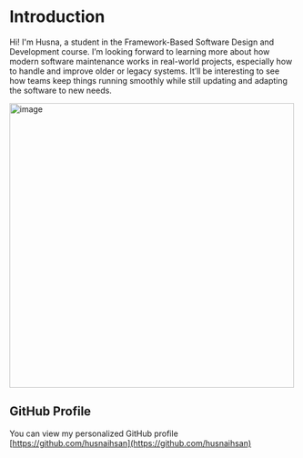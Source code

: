 # Introduction
Hi! I'm Husna, a student in the Framework-Based Software Design and Development course. 
I’m looking forward to learning more about how modern software maintenance works in real-world projects, especially how to handle and improve older or legacy systems. It’ll be interesting to see how teams keep things running smoothly while still updating and adapting the software to new needs.

<img width="500" height="500" alt="image" src="https://github.com/user-attachments/assets/9f61884c-f34c-4cc9-8383-c8a68b0531cc" />
  <!-- Link to the uploaded image -->

## GitHub Profile

You can view my personalized GitHub profile [https://github.com/husnaihsan](https://github.com/husnaihsan)

